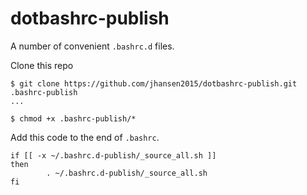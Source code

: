 # dotbashrc-publish

A number of convenient `.bashrc.d` files.

Clone this repo
```
$ git clone https://github.com/jhansen2015/dotbashrc-publish.git .bashrc-publish
...

$ chmod +x .bashrc-publish/*
```

Add this code to the end of `.bashrc`.
```
if [[ -x ~/.bashrc.d-publish/_source_all.sh ]]
then
        . ~/.bashrc.d-publish/_source_all.sh
fi
```
